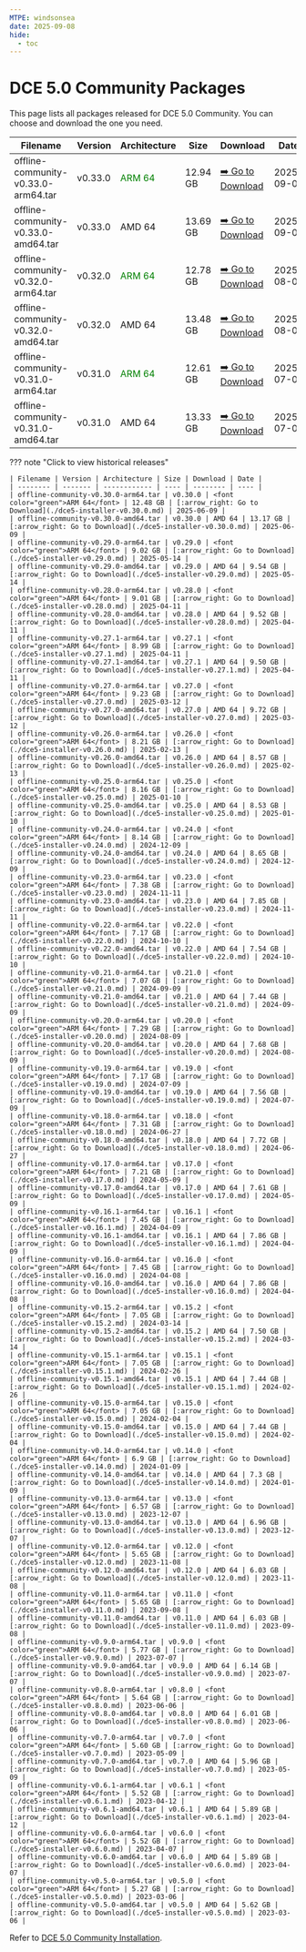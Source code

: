 ```yaml
---
MTPE: windsonsea
date: 2025-09-08
hide:
  - toc
---
```


# DCE 5.0 Community Packages

This page lists all packages released for DCE 5.0 Community.
You can choose and download the one you need.

| Filename | Version | Architecture | Size | Download | Date |
| -------- | ------- | ------------ | ---- | -------- | ---- |
| offline-community-v0.33.0-arm64.tar | v0.33.0 | <font color="green">ARM 64</font> | 12.94 GB | [:arrow_right: Go to Download](./dce5-installer-v0.33.0.md) | 2025-09-08 |
| offline-community-v0.33.0-amd64.tar | v0.33.0 | AMD 64 | 13.69 GB | [:arrow_right: Go to Download](./dce5-installer-v0.33.0.md) | 2025-09-08 |
| offline-community-v0.32.0-arm64.tar | v0.32.0 | <font color="green">ARM 64</font> | 12.78 GB | [:arrow_right: Go to Download](./dce5-installer-v0.32.0.md) | 2025-08-08 |
| offline-community-v0.32.0-amd64.tar | v0.32.0 | AMD 64 | 13.48 GB | [:arrow_right: Go to Download](./dce5-installer-v0.32.0.md) | 2025-08-08 |
| offline-community-v0.31.0-arm64.tar | v0.31.0 | <font color="green">ARM 64</font> | 12.61 GB | [:arrow_right: Go to Download](./dce5-installer-v0.31.0.md) | 2025-07-07 |
| offline-community-v0.31.0-amd64.tar | v0.31.0 | AMD 64 | 13.33 GB | [:arrow_right: Go to Download](./dce5-installer-v0.31.0.md) | 2025-07-07 |

??? note "Click to view historical releases"

    | Filename | Version | Architecture | Size | Download | Date |
    | -------- | ------- | ------------ | ---- | -------- | ---- |
    | offline-community-v0.30.0-arm64.tar | v0.30.0 | <font color="green">ARM 64</font> | 12.48 GB | [:arrow_right: Go to Download](./dce5-installer-v0.30.0.md) | 2025-06-09 |
    | offline-community-v0.30.0-amd64.tar | v0.30.0 | AMD 64 | 13.17 GB | [:arrow_right: Go to Download](./dce5-installer-v0.30.0.md) | 2025-06-09 |
    | offline-community-v0.29.0-arm64.tar | v0.29.0 | <font color="green">ARM 64</font> | 9.02 GB | [:arrow_right: Go to Download](./dce5-installer-v0.29.0.md) | 2025-05-14 |
    | offline-community-v0.29.0-amd64.tar | v0.29.0 | AMD 64 | 9.54 GB | [:arrow_right: Go to Download](./dce5-installer-v0.29.0.md) | 2025-05-14 |
    | offline-community-v0.28.0-arm64.tar | v0.28.0 | <font color="green">ARM 64</font> | 9.01 GB | [:arrow_right: Go to Download](./dce5-installer-v0.28.0.md) | 2025-04-11 |
    | offline-community-v0.28.0-amd64.tar | v0.28.0 | AMD 64 | 9.52 GB | [:arrow_right: Go to Download](./dce5-installer-v0.28.0.md) | 2025-04-11 |
    | offline-community-v0.27.1-arm64.tar | v0.27.1 | <font color="green">ARM 64</font> | 8.99 GB | [:arrow_right: Go to Download](./dce5-installer-v0.27.1.md) | 2025-04-11 |
    | offline-community-v0.27.1-amd64.tar | v0.27.1 | AMD 64 | 9.50 GB | [:arrow_right: Go to Download](./dce5-installer-v0.27.1.md) | 2025-04-11 |
    | offline-community-v0.27.0-arm64.tar | v0.27.0 | <font color="green">ARM 64</font> | 9.23 GB | [:arrow_right: Go to Download](./dce5-installer-v0.27.0.md) | 2025-03-12 |
    | offline-community-v0.27.0-amd64.tar | v0.27.0 | AMD 64 | 9.72 GB | [:arrow_right: Go to Download](./dce5-installer-v0.27.0.md) | 2025-03-12 |
    | offline-community-v0.26.0-arm64.tar | v0.26.0 | <font color="green">ARM 64</font> | 8.21 GB | [:arrow_right: Go to Download](./dce5-installer-v0.26.0.md) | 2025-02-13 |
    | offline-community-v0.26.0-amd64.tar | v0.26.0 | AMD 64 | 8.57 GB | [:arrow_right: Go to Download](./dce5-installer-v0.26.0.md) | 2025-02-13 |
    | offline-community-v0.25.0-arm64.tar | v0.25.0 | <font color="green">ARM 64</font> | 8.16 GB | [:arrow_right: Go to Download](./dce5-installer-v0.25.0.md) | 2025-01-10 |
    | offline-community-v0.25.0-amd64.tar | v0.25.0 | AMD 64 | 8.53 GB | [:arrow_right: Go to Download](./dce5-installer-v0.25.0.md) | 2025-01-10 |
    | offline-community-v0.24.0-arm64.tar | v0.24.0 | <font color="green">ARM 64</font> | 8.14 GB | [:arrow_right: Go to Download](./dce5-installer-v0.24.0.md) | 2024-12-09 |
    | offline-community-v0.24.0-amd64.tar | v0.24.0 | AMD 64 | 8.65 GB | [:arrow_right: Go to Download](./dce5-installer-v0.24.0.md) | 2024-12-09 |
    | offline-community-v0.23.0-arm64.tar | v0.23.0 | <font color="green">ARM 64</font> | 7.38 GB | [:arrow_right: Go to Download](./dce5-installer-v0.23.0.md) | 2024-11-11 |
    | offline-community-v0.23.0-amd64.tar | v0.23.0 | AMD 64 | 7.85 GB | [:arrow_right: Go to Download](./dce5-installer-v0.23.0.md) | 2024-11-11 |
    | offline-community-v0.22.0-arm64.tar | v0.22.0 | <font color="green">ARM 64</font> | 7.17 GB | [:arrow_right: Go to Download](./dce5-installer-v0.22.0.md) | 2024-10-10 |
    | offline-community-v0.22.0-amd64.tar | v0.22.0 | AMD 64 | 7.54 GB | [:arrow_right: Go to Download](./dce5-installer-v0.22.0.md) | 2024-10-10 |
    | offline-community-v0.21.0-arm64.tar | v0.21.0 | <font color="green">ARM 64</font> | 7.07 GB | [:arrow_right: Go to Download](./dce5-installer-v0.21.0.md) | 2024-09-09 |
    | offline-community-v0.21.0-amd64.tar | v0.21.0 | AMD 64 | 7.44 GB | [:arrow_right: Go to Download](./dce5-installer-v0.21.0.md) | 2024-09-09 |
    | offline-community-v0.20.0-arm64.tar | v0.20.0 | <font color="green">ARM 64</font> | 7.29 GB | [:arrow_right: Go to Download](./dce5-installer-v0.20.0.md) | 2024-08-09 |
    | offline-community-v0.20.0-amd64.tar | v0.20.0 | AMD 64 | 7.68 GB | [:arrow_right: Go to Download](./dce5-installer-v0.20.0.md) | 2024-08-09 |
    | offline-community-v0.19.0-arm64.tar | v0.19.0 | <font color="green">ARM 64</font> | 7.17 GB | [:arrow_right: Go to Download](./dce5-installer-v0.19.0.md) | 2024-07-09 |
    | offline-community-v0.19.0-amd64.tar | v0.19.0 | AMD 64 | 7.56 GB | [:arrow_right: Go to Download](./dce5-installer-v0.19.0.md) | 2024-07-09 |
    | offline-community-v0.18.0-arm64.tar | v0.18.0 | <font color="green">ARM 64</font> | 7.31 GB | [:arrow_right: Go to Download](./dce5-installer-v0.18.0.md) | 2024-06-27 |
    | offline-community-v0.18.0-amd64.tar | v0.18.0 | AMD 64 | 7.72 GB | [:arrow_right: Go to Download](./dce5-installer-v0.18.0.md) | 2024-06-27 |
    | offline-community-v0.17.0-arm64.tar | v0.17.0 | <font color="green">ARM 64</font> | 7.21 GB | [:arrow_right: Go to Download](./dce5-installer-v0.17.0.md) | 2024-05-09 |
    | offline-community-v0.17.0-amd64.tar | v0.17.0 | AMD 64 | 7.61 GB | [:arrow_right: Go to Download](./dce5-installer-v0.17.0.md) | 2024-05-09 |
    | offline-community-v0.16.1-arm64.tar | v0.16.1 | <font color="green">ARM 64</font> | 7.45 GB | [:arrow_right: Go to Download](./dce5-installer-v0.16.1.md) | 2024-04-09 |
    | offline-community-v0.16.1-amd64.tar | v0.16.1 | AMD 64 | 7.86 GB | [:arrow_right: Go to Download](./dce5-installer-v0.16.1.md) | 2024-04-09 |
    | offline-community-v0.16.0-arm64.tar | v0.16.0 | <font color="green">ARM 64</font> | 7.45 GB | [:arrow_right: Go to Download](./dce5-installer-v0.16.0.md) | 2024-04-08 |
    | offline-community-v0.16.0-amd64.tar | v0.16.0 | AMD 64 | 7.86 GB | [:arrow_right: Go to Download](./dce5-installer-v0.16.0.md) | 2024-04-08 |
    | offline-community-v0.15.2-arm64.tar | v0.15.2 | <font color="green">ARM 64</font> | 7.05 GB | [:arrow_right: Go to Download](./dce5-installer-v0.15.2.md) | 2024-03-14 |
    | offline-community-v0.15.2-amd64.tar | v0.15.2 | AMD 64 | 7.50 GB | [:arrow_right: Go to Download](./dce5-installer-v0.15.2.md) | 2024-03-14 |
    | offline-community-v0.15.1-arm64.tar | v0.15.1 | <font color="green">ARM 64</font> | 7.05 GB | [:arrow_right: Go to Download](./dce5-installer-v0.15.1.md) | 2024-02-26 |
    | offline-community-v0.15.1-amd64.tar | v0.15.1 | AMD 64 | 7.44 GB | [:arrow_right: Go to Download](./dce5-installer-v0.15.1.md) | 2024-02-26 |
    | offline-community-v0.15.0-arm64.tar | v0.15.0 | <font color="green">ARM 64</font> | 7.05 GB | [:arrow_right: Go to Download](./dce5-installer-v0.15.0.md) | 2024-02-04 |
    | offline-community-v0.15.0-amd64.tar | v0.15.0 | AMD 64 | 7.44 GB | [:arrow_right: Go to Download](./dce5-installer-v0.15.0.md) | 2024-02-04 |
    | offline-community-v0.14.0-arm64.tar | v0.14.0 | <font color="green">ARM 64</font> | 6.9 GB | [:arrow_right: Go to Download](./dce5-installer-v0.14.0.md) | 2024-01-09 |
    | offline-community-v0.14.0-amd64.tar | v0.14.0 | AMD 64 | 7.3 GB | [:arrow_right: Go to Download](./dce5-installer-v0.14.0.md) | 2024-01-09 |
    | offline-community-v0.13.0-arm64.tar | v0.13.0 | <font color="green">ARM 64</font> | 6.57 GB | [:arrow_right: Go to Download](./dce5-installer-v0.13.0.md) | 2023-12-07 |
    | offline-community-v0.13.0-amd64.tar | v0.13.0 | AMD 64 | 6.96 GB | [:arrow_right: Go to Download](./dce5-installer-v0.13.0.md) | 2023-12-07 |
    | offline-community-v0.12.0-arm64.tar | v0.12.0 | <font color="green">ARM 64</font> | 5.65 GB | [:arrow_right: Go to Download](./dce5-installer-v0.12.0.md) | 2023-11-08 |
    | offline-community-v0.12.0-amd64.tar | v0.12.0 | AMD 64 | 6.03 GB | [:arrow_right: Go to Download](./dce5-installer-v0.12.0.md) | 2023-11-08 |
    | offline-community-v0.11.0-arm64.tar | v0.11.0 | <font color="green">ARM 64</font> | 5.65 GB | [:arrow_right: Go to Download](./dce5-installer-v0.11.0.md) | 2023-09-08 |
    | offline-community-v0.11.0-amd64.tar | v0.11.0 | AMD 64 | 6.03 GB | [:arrow_right: Go to Download](./dce5-installer-v0.11.0.md) | 2023-09-08 |
    | offline-community-v0.9.0-arm64.tar | v0.9.0 | <font color="green">ARM 64</font> | 5.77 GB | [:arrow_right: Go to Download](./dce5-installer-v0.9.0.md) | 2023-07-07 |
    | offline-community-v0.9.0-amd64.tar | v0.9.0 | AMD 64 | 6.14 GB | [:arrow_right: Go to Download](./dce5-installer-v0.9.0.md) | 2023-07-07 |
    | offline-community-v0.8.0-arm64.tar | v0.8.0 | <font color="green">ARM 64</font> | 5.64 GB | [:arrow_right: Go to Download](./dce5-installer-v0.8.0.md) | 2023-06-06 |
    | offline-community-v0.8.0-amd64.tar | v0.8.0 | AMD 64 | 6.01 GB | [:arrow_right: Go to Download](./dce5-installer-v0.8.0.md) | 2023-06-06 |
    | offline-community-v0.7.0-arm64.tar | v0.7.0 | <font color="green">ARM 64</font> | 5.60 GB | [:arrow_right: Go to Download](./dce5-installer-v0.7.0.md) | 2023-05-09 |
    | offline-community-v0.7.0-amd64.tar | v0.7.0 | AMD 64 | 5.96 GB | [:arrow_right: Go to Download](./dce5-installer-v0.7.0.md) | 2023-05-09 |
    | offline-community-v0.6.1-arm64.tar | v0.6.1 | <font color="green">ARM 64</font> | 5.52 GB | [:arrow_right: Go to Download](./dce5-installer-v0.6.1.md) | 2023-04-12 |
    | offline-community-v0.6.1-amd64.tar | v0.6.1 | AMD 64 | 5.89 GB | [:arrow_right: Go to Download](./dce5-installer-v0.6.1.md) | 2023-04-12 |
    | offline-community-v0.6.0-arm64.tar | v0.6.0 | <font color="green">ARM 64</font> | 5.52 GB | [:arrow_right: Go to Download](./dce5-installer-v0.6.0.md) | 2023-04-07 |
    | offline-community-v0.6.0-amd64.tar | v0.6.0 | AMD 64 | 5.89 GB | [:arrow_right: Go to Download](./dce5-installer-v0.6.0.md) | 2023-04-07 |
    | offline-community-v0.5.0-arm64.tar | v0.5.0 | <font color="green">ARM 64</font> | 5.27 GB | [:arrow_right: Go to Download](./dce5-installer-v0.5.0.md) | 2023-03-06 |
    | offline-community-v0.5.0-amd64.tar | v0.5.0 | AMD 64 | 5.62 GB | [:arrow_right: Go to Download](./dce5-installer-v0.5.0.md) | 2023-03-06 |

Refer to [DCE 5.0 Community Installation](../../install/index.md).
